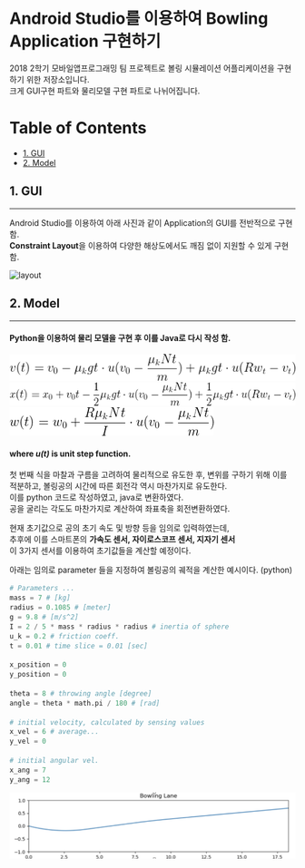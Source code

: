 # Android Studio를 이용하여 Bowling Application 구현하기
2018 2학기 모바일앱프로그래밍 팀 프로젝트로 볼링 시뮬레이션 어플리케이션을 구현하기 위한 저장소입니다.  
크게 GUI구현 파트와 물리모델 구현 파트로 나뉘어집니다.

# Table of Contents  
- [1. GUI](#1-gui)
- [2. Model](#2-model)


## 1. GUI
------
Android Studio를 이용하여 아래 사진과 같이 Application의 GUI를 전반적으로 구현함.  
**Constraint Layout**을 이용하여 다양한 해상도에서도 깨짐 없이 지원할 수 있게 구현함.

![layout](./GUI/layout.png)  

## 2. Model
--------
#### Python을 이용하여 물리 모델을 구현 후 이를 Java로 다시 작성 함.

![equation1](Model/eq1.gif)
![equation2](Model/eq2.gif)
![equation3](Model/eq3.gif)  
#### where ***u(t)*** is unit step function.  

첫 번째 식을 마찰과 구름을 고려하여 물리적으로 유도한 후, 변위를 구하기 위해 이를 적분하고, 볼링공의 시간에 따른 회전각 역시 마찬가지로 유도한다.  
이를 python 코드로 작성하였고, java로 변환하였다.  
공을 굴리는 각도도 마찬가지로 계산하여 좌표축을 회전변환하였다.  

현재 초기값으로 공의 초기 속도 및 방향 등을 임의로 입력하였는데,  
추후에 이를 스마트폰의 **가속도 센서, 자이로스코프 센서, 지자기 센서**   
이 3가지 센서를 이용하여 초기값들을 계산할 예정이다.

아래는 임의로 parameter 들을 지정하여 볼링공의 궤적을 계산한 예시이다. (python)
```python
# Parameters ...
mass = 7 # [kg]
radius = 0.1085 # [meter]
g = 9.8 # [m/s^2]
I = 2 / 5 * mass * radius * radius # inertia of sphere
u_k = 0.2 # friction coeff.
t = 0.01 # time slice = 0.01 [sec]

x_position = 0
y_position = 0

theta = 8 # throwing angle [degree]
angle = theta * math.pi / 180 # [rad]

# initial velocity, calculated by sensing values
x_vel = 6 # average...
y_vel = 0

# initial angular vel.
x_ang = 7
y_ang = 12
```

![lane](Model/example.png)